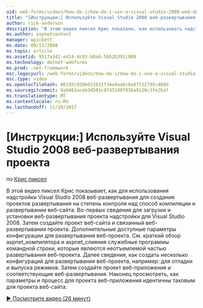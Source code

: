 ```yaml
---
uid: web-forms/videos/how-do-i/how-do-i-use-a-visual-studio-2008-web-deployment-project
title: "[Инструкции:] Используйте Visual Studio 2008 веб-развертывания проекта | Документы Microsoft"
author: rick-anderson
description: "В этом видео пиксел Крис показано, как использовать надстройку Visual Studio 2008 веб-развертывания для создания проектов развертывания на степень контроля над тем, как..."
ms.author: aspnetcontent
manager: wpickett
ms.date: 09/11/2008
ms.topic: article
ms.assetid: 9517a342-e414-4c93-b0a6-5b52b391c908
ms.technology: dotnet-webforms
ms.prod: .net-framework
msc.legacyurl: /web-forms/videos/how-do-i/how-do-i-use-a-visual-studio-2008-web-deployment-project
msc.type: video
ms.openlocfilehash: 86192c920b021b31f34e9aabc0a97f22795c488b
ms.sourcegitcommit: 9a9483aceb34591c97451997036a9120c3fe2baf
ms.translationtype: MT
ms.contentlocale: ru-RU
ms.lasthandoff: 11/10/2017
---
```

<a name="how-do-i-use-a-visual-studio-2008-web-deployment-project"></a>[Инструкции:] Используйте Visual Studio 2008 веб-развертывания проекта
====================
по [Крис пиксел](https://twitter.com/chrispels)

В этой видео пиксел Крис показывает, как для использования надстройки Visual Studio 2008 веб-развертывания для создания проектов развертывания на степень контроля над способ компиляции и развертывании веб-сайта. Во-первых сведения для загрузки и установки веб-развертывания проекта надстройки для Visual Studio 2008. Затем создайте проект веб-сайта и связанный веб-развертывания проекта. Дополнительные доступные параметры конфигурации для развертывания веб-проекта. См. краткий обзор aspnet\_компилятора и aspnet\_слияния служебные программы командной строки, которые являются неотъемлемой частью развертывания веб-проекта. Далее сведения, как создать несколько конфигураций для развертывания веб-проекта, например: для отладки и выпуска режимов. Затем создайте проект веб-приложения и соответствующие веб-развертывания. Наконец просмотреть, как параметры и процесс для проекта веб-приложения идентичны таковым для проекта веб-сайта.

[&#9654; Посмотрите видео (26 минут)](https://channel9.msdn.com/Blogs/ASP-NET-Site-Videos/how-do-i-use-a-visual-studio-2008-web-deployment-project)
